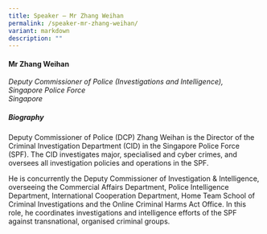 ```yaml
---
title: Speaker – Mr Zhang Weihan
permalink: /speaker-mr-zhang-weihan/
variant: markdown
description: ""
---
```


#### **Mr Zhang Weihan**

*Deputy Commissioner of Police (Investigations and Intelligence), <br>Singapore Police Force<br>Singapore*

##### **Biography**
Deputy Commissioner of Police (DCP) Zhang Weihan is the Director of the Criminal Investigation Department (CID) in the Singapore Police Force (SPF). The CID investigates major, specialised and cyber crimes, and oversees all investigation policies and operations in the SPF. 

He is concurrently the Deputy Commissioner of Investigation &amp; Intelligence, overseeing the Commercial Affairs Department, Police Intelligence Department, International Cooperation Department, Home Team School of Criminal Investigations and the Online Criminal Harms Act Office. In this role, he coordinates investigations and intelligence efforts of the SPF against transnational, organised criminal groups.

